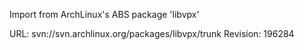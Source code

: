 Import from ArchLinux's ABS package 'libvpx'

URL: svn://svn.archlinux.org/packages/libvpx/trunk
Revision: 196284
